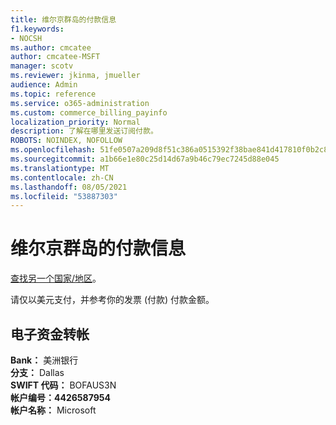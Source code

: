 ```yaml
---
title: 维尔京群岛的付款信息
f1.keywords:
- NOCSH
ms.author: cmcatee
author: cmcatee-MSFT
manager: scotv
ms.reviewer: jkinma, jmueller
audience: Admin
ms.topic: reference
ms.service: o365-administration
ms.custom: commerce_billing_payinfo
localization_priority: Normal
description: 了解在哪里发送订阅付款。
ROBOTS: NOINDEX, NOFOLLOW
ms.openlocfilehash: 51fe0507a209d8f51c386a0515392f38bae841d417810f0b2c89ea7cf7726cc7
ms.sourcegitcommit: a1b66e1e80c25d14d67a9b46c79ec7245d88e045
ms.translationtype: MT
ms.contentlocale: zh-CN
ms.lasthandoff: 08/05/2021
ms.locfileid: "53887303"
---
```

# <a name="payment-information-for-cayman-islands"></a>维尔京群岛的付款信息

[查找另一个国家/地区](../billing-and-payments/pay-for-your-subscription.md)。

请仅以美元支付，并参考你的发票 (付款) 付款金额。

## <a name="electronic-funds-transfer"></a>电子资金转帐

**Bank：** 美洲银行  
**分支：** Dallas  
**SWIFT 代码：** BOFAUS3N  
**帐户编号：4426587954**  
**帐户名称：** Microsoft
